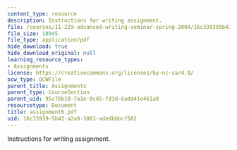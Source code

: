 ```yaml
---
content_type: resource
description: Instructions for writing assignment.
file: /courses/11-229-advanced-writing-seminar-spring-2004/16c339395b42a2a93063adedbbbcf502_assignment6.pdf
file_size: 18945
file_type: application/pdf
hide_download: true
hide_download_original: null
learning_resource_types:
- Assignments
license: https://creativecommons.org/licenses/by-nc-sa/4.0/
ocw_type: OCWFile
parent_title: Assignments
parent_type: CourseSection
parent_uid: 95c76b18-7a1e-0c45-fd3d-6add41e461a0
resourcetype: Document
title: assignment6.pdf
uid: 16c33939-5b42-a2a9-3063-adedbbbcf502
---
```

Instructions for writing assignment.